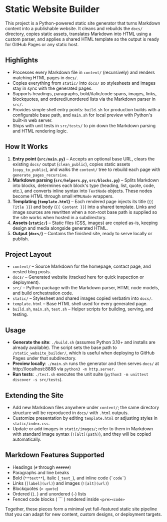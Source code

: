 # Static Website Builder

This project is a Python-powered static site generator that turns Markdown content into a publishable website. It cleans and rebuilds the `docs/` directory, copies static assets, translates Markdown into HTML using a custom parser, and applies a shared HTML template so the output is ready for GitHub Pages or any static host.

## Highlights
- Processes every Markdown file in `content/` (recursively) and renders matching HTML pages in `docs/`.
- Copies everything from `static/` into `docs/` so stylesheets and images stay in sync with the generated pages.
- Supports headings, paragraphs, bold/italic/code spans, images, links, blockquotes, and ordered/unordered lists via the Markdown parser in `src/`.
- Provides simple shell entry points: `build.sh` for production builds with a configurable base path, and `main.sh` for local preview with Python's built-in web server.
- Ships with unit tests in `src/tests/` to pin down the Markdown parsing and HTML rendering logic.

## How It Works
1. **Entry point (`src/main.py`)** – Accepts an optional base URL, clears the existing `docs/` output (`clean_public`), copies static assets (`copy_to_public`), and walks the `content/` tree to rebuild each page with `generate_pages_recursive`.
2. **Markdown parsing (`src/helpers.py`, `src/blocks.py`)** – Splits Markdown into blocks, determines each block's type (heading, list, quote, code, etc.), and converts inline syntax into `TextNode` objects. These nodes become HTML through small `HTMLNode` wrappers.
3. **Templating (`template.html`)** – Each rendered page injects its title (`{{ Title }}`) and body (`{{ Content }}`) into a shared template. Links and image sources are rewritten when a non-root base path is supplied so the site works when hosted in a subdirectory.
4. **Assets (`static/`)** – Static files (CSS, images) are copied as-is, keeping design and media alongside generated HTML.
5. **Output (`docs/`)** – Contains the finished site, ready to serve locally or publish.

## Project Layout
- `content/` – Source Markdown for the homepage, contact page, and nested blog posts.
- `docs/` – Generated website (tracked here for quick inspection or deployment).
- `src/` – Python package with the Markdown parser, HTML node models, and build orchestration code.
- `static/` – Stylesheet and shared images copied verbatim into `docs/`.
- `template.html` – Base HTML shell used for every generated page.
- `build.sh`, `main.sh`, `test.sh` – Helper scripts for building, serving, and testing.

## Usage
- **Generate the site**: `./build.sh` (assumes Python 3.10+ and installs are already available). The script sets the base path to `/static_website_builder/`, which is useful when deploying to GitHub Pages under that subdirectory.
- **Preview locally**: `./main.sh` runs the generator and then serves `docs/` at http://localhost:8888 via `python3 -m http.server`.
- **Run tests**: `./test.sh` executes the unit suite (`python3 -m unittest discover -s src/tests`).

## Extending the Site
- Add new Markdown files anywhere under `content/`; the same directory structure will be reproduced in `docs/` with `.html` outputs.
- Customize presentation by editing `template.html` or adjusting styles in `static/index.css`.
- Update or add images in `static/images/`; refer to them in Markdown with standard image syntax (`![alt](path)`), and they will be copied automatically.

## Markdown Features Supported
- Headings (`#` through `######`)
- Paragraphs and line breaks
- Bold (`**text**`), italic (`_text_`), and inline code (`` `code` ``)
- Links (`[label](url)`) and images (`![alt](url)`)
- Blockquotes (`> quote`)
- Ordered (`1.`) and unordered (`-`) lists
- Fenced code blocks ( ``` ) rendered inside `<pre><code>`

Together, these pieces form a minimal yet full-featured static site pipeline that you can adapt for new content, custom designs, or deployment targets.
